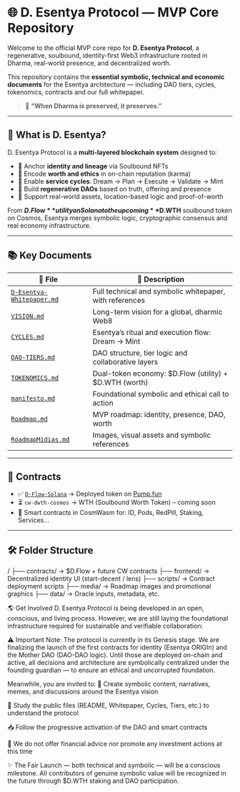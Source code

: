# 🌐 D. Esentya Protocol — MVP Core Repository

Welcome to the official MVP core repo for **D. Esentya Protocol**, a regenerative, soulbound, identity-first Web3 infrastructure rooted in Dharma, real-world presence, and decentralized worth.

This repository contains the **essential symbolic, technical and economic documents** for the Esentya architecture — including DAO tiers, cycles, tokenomics, contracts and our full whitepaper.

> 🪷 **“When Dharma is preserved, it preserves.”**

---

## 📌 What is D. Esentya?

D. Esentya Protocol is a **multi-layered blockchain system** designed to:

- 🧬 Anchor **identity and lineage** via Soulbound NFTs
- 🧭 Encode **worth and ethics** in on-chain reputation (karma)
- 🔁 Enable **service cycles**: Dream → Plan → Execute → Validate → Mint
- 🧱 Build **regenerative DAOs** based on truth, offering and presence
- 🌱 Support real-world assets, location-based logic and proof-of-worth

From **$D.Flow** utility on Solana to the upcoming **$D.WTH** soulbound token on Cosmos, Esentya merges symbolic logic, cryptographic consensus and real economy infrastructure.

---

## 📚 Key Documents

| 📄 File | 🧭 Description |
|--------|----------------|
| [`D-Esentya-Whitepaper.md`](./D-Esentya-Whitepaper.md) | Full technical and symbolic whitepaper, with references |
| [`VISION.md`](./VISION.md) | Long-term vision for a global, dharmic Web8 |
| [`CYCLES.md`](./CYCLES.md) | Esentya’s ritual and execution flow: Dream → Mint |
| [`DAO-TIERS.md`](./DAO-TIERS.md) | DAO structure, tier logic and collaborative layers |
| [`TOKENOMICS.md`](./TOKENOMICS.md) | Dual-token economy: $D.Flow (utility) + $D.WTH (worth) |
| [`manifesto.md`](./manifesto.md) | Foundational symbolic and ethical call to action |
| [`Roadmap.md`](./Roadmap.md) | MVP roadmap: identity, presence, DAO, worth |
| [`RoadmapMidias.md`](./RoadmapMidias.md) | Images, visual assets and symbolic references |

---

## 🔗 Contracts

- ✅ [`D-Flow-Solana`](./contracts/D-Flow-Solana) → Deployed token on [Pump.fun](https://pump.fun/coin/36kiWhP1pxwRQ2fUwJj2SiTfopJhFTuBtHFWLjsKVps3)
- ⏳ `cw-dwth-cosmos` → WTH (Soulbound Worth Token) – coming soon
- 🔐 Smart contracts in CosmWasm for: ID, Pods, RedPill, Staking, Services...

---

## 🛠 Folder Structure

/
├── contracts/ → $D.Flow + future CW contracts
├── frontend/ → Decentralized identity UI (start-decent / lens)
├── scripts/ → Contract deployment scripts
├── media/ → Roadmap images and promotional graphics
├── data/ → Oracle inputs, metadata, etc.

🌎 Get Involved
D. Esentya Protocol is being developed in an open, conscious, and living process. However, we are still laying the foundational infrastructure required for sustainable and verifiable collaboration:

⚠️ Important Note: The protocol is currently in its Genesis stage. We are finalizing the launch of the first contracts for identity (Esentya ORIGIn) and the Mother DAO (DAO-DAO logic).
Until those are deployed on-chain and active, all decisions and architecture are symbolically centralized under the founding guardian — to ensure an ethical and uncorrupted foundation.

Meanwhile, you are invited to:
📣 Create symbolic content, narratives, memes, and discussions around the Esentya vision

🧭 Study the public files (README, Whitepaper, Cycles, Tiers, etc.) to understand the protocol

📥 Follow the progressive activation of the DAO and smart contracts

🛑 We do not offer financial advice nor promote any investment actions at this time

✨ The Fair Launch — both technical and symbolic — will be a conscious milestone.
All contributors of genuine symbolic value will be recognized in the future through $D.WTH staking and DAO participation.
